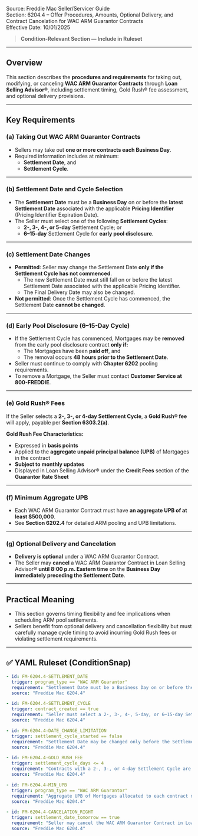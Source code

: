 Source: Freddie Mac Seller/Servicer Guide  
Section: 6204.4 – Offer Procedures, Amounts, Optional Delivery, and Contract Cancelation for WAC ARM Guarantor Contracts  
Effective Date: 10/01/2025  

> **Condition-Relevant Section — Include in Ruleset**

---

## Overview
This section describes the **procedures and requirements** for taking out, modifying, or canceling **WAC ARM Guarantor Contracts** through **Loan Selling Advisor®**, including settlement timing, Gold Rush® fee assessment, and optional delivery provisions.

---

## Key Requirements

### (a) Taking Out WAC ARM Guarantor Contracts
- Sellers may take out **one or more contracts each Business Day**.  
- Required information includes at minimum:
  - **Settlement Date**, and  
  - **Settlement Cycle**.

---

### (b) Settlement Date and Cycle Selection
- The **Settlement Date** must be a **Business Day** on or before the **latest Settlement Date** associated with the applicable **Pricing Identifier** (Pricing Identifier Expiration Date).  
- The Seller must select one of the following **Settlement Cycles**:
  - **2-, 3-, 4-, or 5-day** Settlement Cycle; or  
  - **6–15-day** Settlement Cycle for **early pool disclosure**.

---

### (c) Settlement Date Changes
- **Permitted**: Seller may change the Settlement Date **only if the Settlement Cycle has not commenced**.  
  - The new Settlement Date must still fall on or before the latest Settlement Date associated with the applicable Pricing Identifier.  
  - The Final Delivery Date may also be changed.  
- **Not permitted**: Once the Settlement Cycle has commenced, the Settlement Date **cannot be changed**.

---

### (d) Early Pool Disclosure (6–15-Day Cycle)
- If the Settlement Cycle has commenced, Mortgages may be **removed** from the early pool disclosure contract **only if:**
  - The Mortgages have been **paid off**, and  
  - The removal occurs **48 hours prior to the Settlement Date**.  
- Seller must continue to comply with **Chapter 6202** pooling requirements.  
- To remove a Mortgage, the Seller must contact **Customer Service at 800-FREDDIE**.

---

### (e) Gold Rush® Fees
If the Seller selects a **2-, 3-, or 4-day Settlement Cycle**, a **Gold Rush® fee** will apply, payable per **Section 6303.2(a)**.

**Gold Rush Fee Characteristics:**
- Expressed in **basis points**  
- Applied to the **aggregate unpaid principal balance (UPB)** of Mortgages in the contract  
- **Subject to monthly updates**  
- Displayed in Loan Selling Advisor® under the **Credit Fees** section of the **Guarantor Rate Sheet**

---

### (f) Minimum Aggregate UPB
- Each WAC ARM Guarantor Contract must have **an aggregate UPB of at least $500,000**.  
- See **Section 6202.4** for detailed ARM pooling and UPB limitations.

---

### (g) Optional Delivery and Cancelation
- **Delivery is optional** under a WAC ARM Guarantor Contract.  
- The Seller may **cancel** a WAC ARM Guarantor Contract in Loan Selling Advisor® **until 8:00 p.m. Eastern time** on the **Business Day immediately preceding the Settlement Date**.

---

## Practical Meaning
- This section governs timing flexibility and fee implications when scheduling ARM pool settlements.  
- Sellers benefit from optional delivery and cancellation flexibility but must carefully manage cycle timing to avoid incurring Gold Rush fees or violating settlement requirements.

---

## ✅ YAML Ruleset (ConditionSnap)
```yaml
- id: FM-6204.4-SETTLEMENT_DATE
  trigger: program_type == "WAC ARM Guarantor"
  requirement: "Settlement Date must be a Business Day on or before the latest Settlement Date associated with the applicable Pricing Identifier."
  source: "Freddie Mac 6204.4"

- id: FM-6204.4-SETTLEMENT_CYCLE
  trigger: contract_created == true
  requirement: "Seller must select a 2-, 3-, 4-, 5-day, or 6–15-day Settlement Cycle when taking out a WAC ARM Guarantor Contract."
  source: "Freddie Mac 6204.4"

- id: FM-6204.4-DATE_CHANGE_LIMITATION
  trigger: settlement_cycle_started == false
  requirement: "Settlement Date may be changed only before the Settlement Cycle commences and must remain within the Pricing Identifier validity period."
  source: "Freddie Mac 6204.4"

- id: FM-6204.4-GOLD_RUSH_FEE
  trigger: settlement_cycle_days <= 4
  requirement: "Contracts with a 2-, 3-, or 4-day Settlement Cycle are subject to a Gold Rush® fee per Section 6303.2(a)."
  source: "Freddie Mac 6204.4"

- id: FM-6204.4-MIN_UPB
  trigger: program_type == "WAC ARM Guarantor"
  requirement: "Aggregate UPB of Mortgages allocated to each contract must be at least $500,000."
  source: "Freddie Mac 6204.4"

- id: FM-6204.4-CANCELATION_RIGHT
  trigger: settlement_date_tomorrow == true
  requirement: "Seller may cancel the WAC ARM Guarantor Contract in Loan Selling Advisor® until 8:00 p.m. ET on the Business Day immediately before the Settlement Date."
  source: "Freddie Mac 6204.4"
